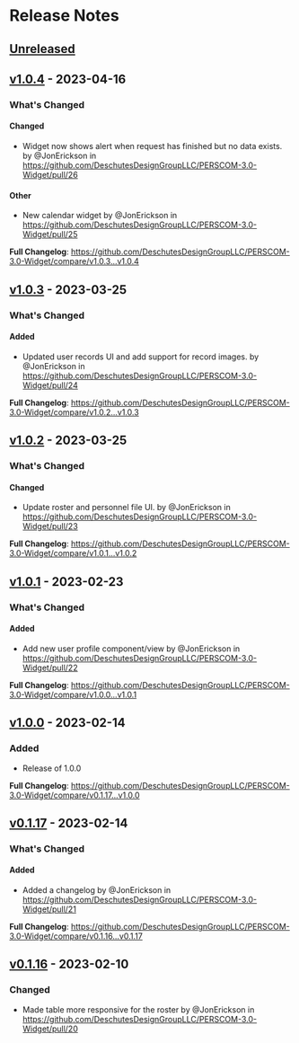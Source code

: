 # Release Notes

## [Unreleased](https://github.com/DeschutesDesignGroupLLC/PERSCOM-3.0-Widget/compare/v1.0.4...HEAD)

## [v1.0.4](https://github.com/DeschutesDesignGroupLLC/PERSCOM-3.0-Widget/compare/v1.0.3...v1.0.4) - 2023-04-16

<!-- Release notes generated using configuration in .github/release.yml at v1.0.4 -->
### What's Changed

#### Changed

- Widget now shows alert when request has finished but no data exists. by @JonErickson in https://github.com/DeschutesDesignGroupLLC/PERSCOM-3.0-Widget/pull/26

#### Other

- New calendar widget by @JonErickson in https://github.com/DeschutesDesignGroupLLC/PERSCOM-3.0-Widget/pull/25

**Full Changelog**: https://github.com/DeschutesDesignGroupLLC/PERSCOM-3.0-Widget/compare/v1.0.3...v1.0.4

## [v1.0.3](https://github.com/DeschutesDesignGroupLLC/PERSCOM-3.0-Widget/compare/v1.0.2...v1.0.3) - 2023-03-25

<!-- Release notes generated using configuration in .github/release.yml at v1.0.3 -->
### What's Changed

#### Added

- Updated user records UI and add support for record images. by @JonErickson in https://github.com/DeschutesDesignGroupLLC/PERSCOM-3.0-Widget/pull/24

**Full Changelog**: https://github.com/DeschutesDesignGroupLLC/PERSCOM-3.0-Widget/compare/v1.0.2...v1.0.3

## [v1.0.2](https://github.com/DeschutesDesignGroupLLC/PERSCOM-3.0-Widget/compare/v1.0.1...v1.0.2) - 2023-03-25

<!-- Release notes generated using configuration in .github/release.yml at v1.0.2 -->
### What's Changed

#### Changed

- Update roster and personnel file UI. by @JonErickson in https://github.com/DeschutesDesignGroupLLC/PERSCOM-3.0-Widget/pull/23

**Full Changelog**: https://github.com/DeschutesDesignGroupLLC/PERSCOM-3.0-Widget/compare/v1.0.1...v1.0.2

## [v1.0.1](https://github.com/DeschutesDesignGroupLLC/PERSCOM-3.0-Widget/compare/v1.0.0...v1.0.1) - 2023-02-23

<!-- Release notes generated using configuration in .github/release.yml at v1.0.1 -->
### What's Changed

#### Added

- Add new user profile component/view by @JonErickson in https://github.com/DeschutesDesignGroupLLC/PERSCOM-3.0-Widget/pull/22

**Full Changelog**: https://github.com/DeschutesDesignGroupLLC/PERSCOM-3.0-Widget/compare/v1.0.0...v1.0.1

## [v1.0.0](https://github.com/DeschutesDesignGroupLLC/PERSCOM-3.0-Widget/compare/v0.1.17...v1.0.0) - 2023-02-14

### Added

- Release of 1.0.0

**Full Changelog**: https://github.com/DeschutesDesignGroupLLC/PERSCOM-3.0-Widget/compare/v0.1.17...v1.0.0

## [v0.1.17](https://github.com/DeschutesDesignGroupLLC/PERSCOM-3.0-Widget/compare/v0.1.16...v0.1.17) - 2023-02-14

<!-- Release notes generated using configuration in .github/release.yml at v0.1.17 -->
### What's Changed

#### Added

- Added a changelog by @JonErickson in https://github.com/DeschutesDesignGroupLLC/PERSCOM-3.0-Widget/pull/21

**Full Changelog**: https://github.com/DeschutesDesignGroupLLC/PERSCOM-3.0-Widget/compare/v0.1.16...v0.1.17

## [v0.1.16](https://github.com/DeschutesDesignGroupLLC/PERSCOM-3.0-Widget/compare/v0.1.15...v0.1.16) - 2023-02-10

### Changed

- Made table more responsive for the roster by @JonErickson in https://github.com/DeschutesDesignGroupLLC/PERSCOM-3.0-Widget/pull/20
